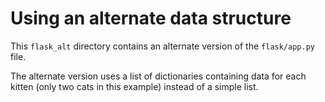 # Using an alternate data structure

This `flask_alt` directory contains an alternate version of the `flask/app.py` file.

The alternate version uses a list of dictionaries containing data for each kitten (only two cats in this example) instead of a simple list.
